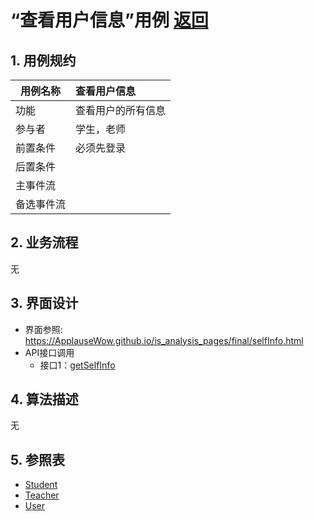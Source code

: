 # “查看用户信息”用例 [返回](../README.md)
## 1. 用例规约

|用例名称|查看用户信息|
|-------|:-------------|
|功能|查看用户的所有信息|
|参与者|学生，老师|
|前置条件|必须先登录|
|后置条件| |
|主事件流| |
|备选事件流| |

## 2. 业务流程
无

## 3. 界面设计
- 界面参照: https://ApplauseWow.github.io/is_analysis_pages/final/selfInfo.html
- API接口调用
    - 接口1：[getSelfInfo](../interface/getSelfInfo.md)

## 4. 算法描述
无
    
## 5. 参照表
- [Student](../DataTables.md/#STUDENTS)
- [Teacher](../DataTables.md/#TEACHERS)
- [User](../DataTables.md/#USERS)